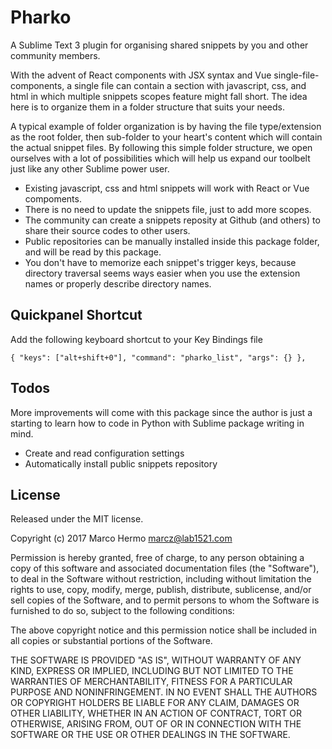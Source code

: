 # Pharko
A Sublime Text 3 plugin for organising shared snippets by you and other community members.

With the advent of React components with JSX syntax and Vue single-file-components, a single file can contain a section with javascript, css, and html in which multiple snippets scopes feature might fall short. The idea here is to organize them in a folder structure that suits your needs.

A typical example of folder organization is by having the file type/extension as the root folder, then sub-folder to your heart's content which will contain the actual snippet files. By following this simple folder structure, we open ourselves with a lot of possibilities which will help us expand our toolbelt just like any other Sublime power user.

* Existing javascript, css and html snippets will work with React or Vue compoments.
* There is no need to update the snippets file, just to add more scopes.
* The community can create a snippets reposity at Github (and others) to share their source codes to other users.
* Public repositories can be manually installed inside this package folder, and will be read by this package.
* You don't have to memorize each snippet's trigger keys, because directory traversal seems ways easier when you use the extension names or properly describe directory names.

## Quickpanel Shortcut
Add the following keyboard shortcut to your Key Bindings file

 `{ "keys": ["alt+shift+0"], "command": "pharko_list", "args": {} },`

## Todos
More improvements will come with this package since the author is just a starting to learn how to code in Python with Sublime package writing in mind.

* Create and read configuration settings
* Automatically install public snippets repository

## License
Released under the MIT license.

Copyright (c) 2017 Marco Hermo <marcz@lab1521.com>

Permission is hereby granted, free of charge, to any person obtaining a copy
of this software and associated documentation files (the "Software"), to deal
in the Software without restriction, including without limitation the rights
to use, copy, modify, merge, publish, distribute, sublicense, and/or sell
copies of the Software, and to permit persons to whom the Software is
furnished to do so, subject to the following conditions:

The above copyright notice and this permission notice shall be included in all
copies or substantial portions of the Software.

THE SOFTWARE IS PROVIDED "AS IS", WITHOUT WARRANTY OF ANY KIND, EXPRESS OR
IMPLIED, INCLUDING BUT NOT LIMITED TO THE WARRANTIES OF MERCHANTABILITY,
FITNESS FOR A PARTICULAR PURPOSE AND NONINFRINGEMENT. IN NO EVENT SHALL THE
AUTHORS OR COPYRIGHT HOLDERS BE LIABLE FOR ANY CLAIM, DAMAGES OR OTHER
LIABILITY, WHETHER IN AN ACTION OF CONTRACT, TORT OR OTHERWISE, ARISING FROM,
OUT OF OR IN CONNECTION WITH THE SOFTWARE OR THE USE OR OTHER DEALINGS IN THE
SOFTWARE.
